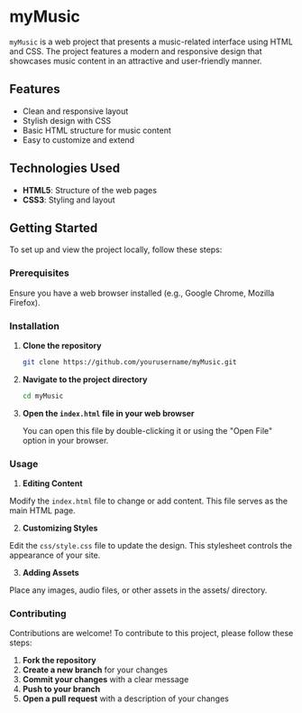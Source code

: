 # myMusic

`myMusic` is a web project that presents a music-related interface using HTML and CSS. The project features a modern and responsive design that showcases music content in an attractive and user-friendly manner.

## Features

- Clean and responsive layout
- Stylish design with CSS
- Basic HTML structure for music content
- Easy to customize and extend

## Technologies Used

- **HTML5**: Structure of the web pages
- **CSS3**: Styling and layout

## Getting Started

To set up and view the project locally, follow these steps:

### Prerequisites

Ensure you have a web browser installed (e.g., Google Chrome, Mozilla Firefox).

### Installation

1. **Clone the repository**

   ```bash
   git clone https://github.com/yourusername/myMusic.git
   ```

2. **Navigate to the project directory**

   ```bash
   cd myMusic
   ```
3. **Open the `index.html` file in your web browser**
   
   You can open this file by double-clicking it or using the "Open File" option in your browser.

### Usage
1. **Editing Content**

Modify the `index.html` file to change or add content. This file serves as the main HTML page.

2. **Customizing Styles**

Edit the `css/style.css` file to update the design. This stylesheet controls the appearance of your site.

3. **Adding Assets**

Place any images, audio files, or other assets in the assets/ directory.

### Contributing
Contributions are welcome! To contribute to this project, please follow these steps:

1. **Fork the repository**
2. **Create a new branch** for your changes
3. **Commit your changes** with a clear message
4. **Push to your branch**
5. **Open a pull request** with a description of your changes

